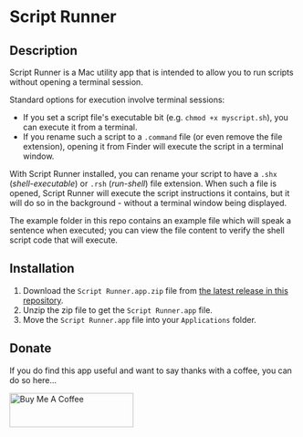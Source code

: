 # Script Runner

## Description
Script Runner is a Mac utility app that is intended to allow you to run scripts without opening a terminal session.

Standard options for execution involve terminal sessions:

- If you set a script file's executable bit (e.g. `chmod +x myscript.sh`), you can execute it from a terminal.
- If you rename such a script to a `.command` file (or even remove the file extension), opening it from Finder will execute the script in a terminal window.

With Script Runner installed, you can rename your script to have a `.shx` (*shell-executable*) or `.rsh` (*run-shell*) file extension. When such a file is opened, Script Runner will execute the script instructions it contains, but it will do so in the background - without a terminal window being displayed.

The example folder in this repo contains an example file which will speak a sentence when executed; you can view the file content to verify the shell script code that will execute.


## Installation
1. Download the `Script Runner.app.zip` file from [the latest release in this repository](https://github.com/sylumer/scriptrunner/releases).
2. Unzip the zip file to get the `Script Runner.app` file.
2. Move the `Script Runner.app` file into your `Applications` folder.


## Donate
If you do find this app useful and want to say thanks with a coffee, you can do so here...

<a href="https://www.buymeacoffee.com/sylumer" target="_blank"><img src="https://cdn.buymeacoffee.com/buttons/v2/default-yellow.png" alt="Buy Me A Coffee" style="height: 60px !important;width: 217px !important;" ></a>
